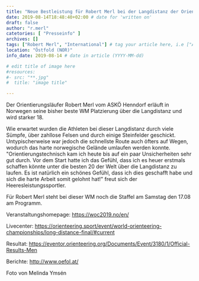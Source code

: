 ```yaml
---
title: "Neue Bestleistung für Robert Merl bei der Langdistanz der Orientierungslauf WM"
date: 2019-08-14T18:48:40+02:00 # date for 'written on'
draft: false
author: "r.merl"
catetories: [ "Presseinfo" ]
archives: []
tags: ["Robert Merl", "International"] # tag your article here, i.e ["Austria Cup", "Robert Merl"]
location: "Östfold (NOR)"
info_date: 2019-08-14 # date in article (YYYY-MM-dd)

# edit title of image here
#resources:
#- src: "**.jpg"
#  title: "image title"

---
```


Der Orientierungsläufer Robert Merl vom ASKÖ Henndorf erläuft in Norwegen seine bisher beste WM Platzierung über die Langdistanz und wird starker 18.

<!--more-->

Wie erwartet wurden die Athleten bei dieser Langdistanz durch viele Sümpfe, über zahllose Felsen und durch einige Steinfelder geschickt. Untypischerweise war jedoch die schnellste Route auch öfters auf Wegen, wodurch das harte norwegische Gelände umlaufen werden konnte.  "Orientierungstechnisch kam ich heute bis auf ein paar Unsicherheiten sehr gut durch. Vor dem Start hatte ich das Gefühl, dass ich es heuer erstmals schaffen könnte unter die besten 20 der Welt über die Langdistanz zu laufen. Es ist natürlich ein schönes Gefühl, dass ich dies geschafft habe und sich die harte Arbeit somit gelohnt hat!" freut sich der Heeresleistungssportler.

Für Robert Merl steht bei dieser WM noch die Staffel am Samstag den 17.08 am Programm.

Veranstaltungshomepage: https://woc2019.no/en/

Livecenter: https://orienteering.sport/event/world-orienteering-championships/long-distance-final/#current

Resultat: https://eventor.orienteering.org/Documents/Event/3180/1/Official-Results-Men

Berichte: http://www.oefol.at/

Foto von Melinda Ymsén